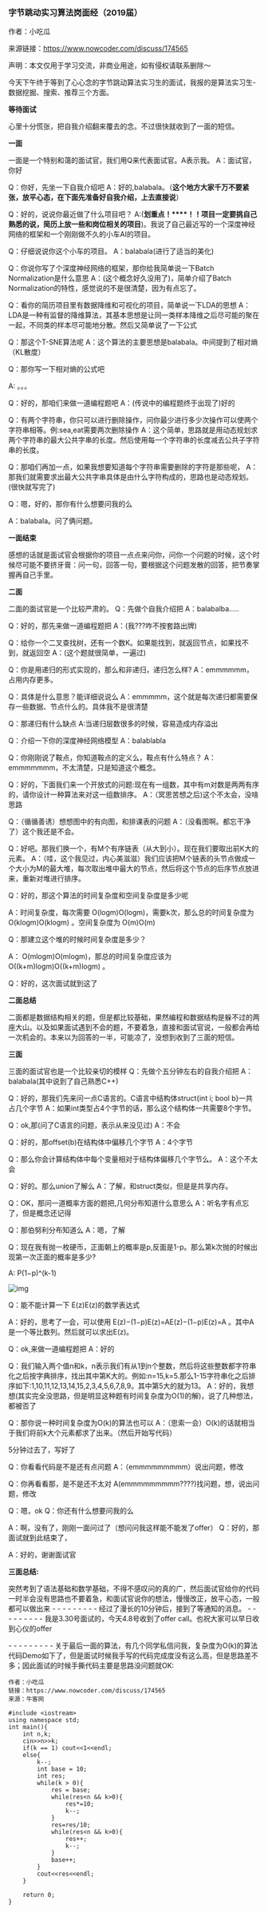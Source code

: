 ### 字节跳动实习算法岗面经（2019届）

作者：小吃瓜

来源链接：https://www.nowcoder.com/discuss/174565

声明：本文仅用于学习交流，非商业用途，如有侵权请联系删除～



今天下午终于等到了心心念的字节跳动算法实习生的面试，我报的是算法实习生-数据挖掘、搜索、推荐三个方面。

**等待面试**

心里十分慌张，把自我介绍翻来覆去的念。不过很快就收到了一面的短信。

**一面**

一面是一个特别和蔼的面试官，我们用Q来代表面试官。A表示我。
A：面试官，你好

Q：你好，先坐一下自我介绍吧
A：好的,balabala。（**这个地方大家千万不要紧张，放平心态，在下面先准备好自我介绍，上去直接说**）

Q：好的，说说你最近做了什么项目吧？
A:(**划重点！****！！项目一定要挑自己熟悉的说，简历上放一些和岗位相关的项目**)。我说了自己最近写的一个深度神经网络的框架和一个刚刚做不久的小车AI的项目。

Q：仔细说说你这个小车的项目。
A：balabala(进行了适当的美化)

Q：你说你写了个深度神经网络的框架，那你给我简单说一下Batch Normalization是什么意思
A：(这个概念好久没用了)，简单介绍了Batch Normalization的特性，感觉说的不是很清楚，因为有点忘了。

Q：看你的简历项目里有数据降维和可视化的项目，简单说一下LDA的思想
A：LDA是一种有监督的降维算法，其基本思想是让同一类样本降维之后尽可能的聚在一起，不同类的样本尽可能地分散。然后又简单说了一下公式

Q：那这个T-SNE算法呢
A：这个算法的主要思想是balabala。中间提到了相对熵（KL散度）

Q：那你写一下相对熵的公式吧

A: 。。。

Q：好的，那咱们来做一道编程题吧
A：(传说中的编程题终于出现了)好的

Q：有两个字符串，你只可以进行删除操作，问你最少进行多少次操作可以使两个字符串相等。例:sea,eat需要两次删除操作
A：这个简单，思路就是用动态规划求两个字符串的最大公共字串的长度。然后使用每一个字符串的长度减去公共子字符串的长度。

Q：那咱们再加一点，如果我想要知道每个字符串需要删除的字符是那些呢，
A：那我们就需要求出最大公共字串具体是由什么字符构成的，思路也是动态规划。(很快就写完了)

Q：嗯，好的，那你有什么想要问我的么

A：balabala。问了俩问题。

**一面结束**

感想的话就是面试官会根据你的项目一点点来问你，问你一个问题的时候，这个时候尽可能不要挤牙膏：问一句，回答一句，要根据这个问题发散的回答，把节奏掌握再自己手里。

**二面**

二面的面试官是一个比较严肃的。
Q：先做个自我介绍把
A：balabalba.....

Q：好的，那先来做一道编程题把
A：(我???咋不按套路出牌)

Q：给你一个二叉查找树，还有一个数K。如果能找到，就返回节点，如果找不到，就返回空
A：(这个题就很简单，一遍过)

Q：你是用递归的形式实现的，那么和非递归，递归怎么样?
A：emmmmmm，占用内存更多。

Q：具体是什么意思？能详细说说么
A：emmmmm，这个就是每次递归都需要保存一些数据、节点什么的。具体我不是很清楚

Q：那递归有什么缺点
A:当递归层数很多的时候，容易造成内存溢出

Q：介绍一下你的深度神经网络模型
A：balablabla

Q：你刚刚说了鞍点，你知道鞍点的定义么，鞍点有什么特点？
A：emmmmmmm，不太清楚，只是知道这个概念。

Q：好的，下面我们来一个开放式的问题:现在有一组数，其中有m对数是两两有序的，请你设计一种算法来对这一组数排序。
A：（冥思苦想之后)这个不太会，没啥思路

Q：（循循善诱）想想图中的有向图，和排课表的问题
A：（没看图啊。都忘干净了）这个我还是不会。

Q：好吧。那我们换一个，有M个有序链表（从大到小）。现在我们要取出前K大的元素。
A：（哇，这个我见过，内心美滋滋）我们应该把M个链表的头节点做成一个大小为M的最大堆，每次取出堆中最大的节点，然后将这个节点的后序节点放进来，重新对堆进行排序。

Q：好的，那这个算法的时间复杂度和空间复杂度是多少呢

A：时间复杂度，每次需要 O(logm)O(logm)，需要k次，那么总的时间复杂度为O(klogm)O(klogm) 。空间复杂度为 O(m)O(m)

Q：那建立这个堆的时候时间复杂度是多少？

A： O(mlogm)O(mlogm)，那总的时间复杂度应该为O((k+m)logm)O((k+m)logm) 。

Q：好的，这次面试就到这了

**二面总结**

二面都是数据结构相关的题，但是都比较基础，果然编程和数据结构是躲不过的两座大山。以及如果面试遇到不会的题，不要着急，直接和面试官说，一般都会再给一次机会的。本来以为回答的一半，可能凉了，没想到收到了三面的短信。

**三面**

三面的面试官也是一个比较亲切的模样
Q：先做个五分钟左右的自我介绍把
A：balabala(其中说到了自己熟悉C++)

Q：好的，那我们先来问一点C语言的。C语言中结构体struct{int i; bool b}一共占几个字节
A：如果int类型占4个字节的话，那么这个结构体一共需要8个字节。

Q：ok,那(问了C语言的问题，表示从来没见过)
A：不会

Q：好的，那offset(b)在结构体中偏移几个字节
A：4个字节

Q：那么你会计算结构体中每个变量相对于结构体偏移几个字节么。
A：这个不太会

Q：好的。那么union了解么
A：了解，和struct类似，但是是共享内存。

Q：OK，那问一道概率方面的题把,几何分布知道什么意思么
A：听名字有点忘了，但是概念还记得

Q：那伯努利分布知道么
A：嗯，了解

Q：现在我有抛一枚硬币，正面朝上的概率是p,反面是1-p。那么第k次抛的时候出现第一次正面的概率是多少?

A: P(1−p)^(k-1)

![img](https://mmbiz.qpic.cn/mmbiz_png/yNnalkXE7oXxuwibicsmKc2hBBBS0u2icKSuQ4LlVmq5mWce3sO1hIsxYl3zJtUolF2O4lUDNWPY8mcU3IFTh88ibA/640?wx_fmt=png&tp=webp&wxfrom=5&wx_lazy=1&wx_co=1)

Q：能不能计算一下 E(z)E(z)的数学表达式

A：好的，思考了一会，可以使用 E(z)−(1−p)E(z)=AE(z)−(1−p)E(z)=A 。其中A是一个等比数列。然后就可以求出E(z)。

Q：ok,来做一道编程题把
A：好的

Q：我们输入两个值n和k，n表示我们有从1到n个整数，然后将这些整数都字符串化之后按字典排序，找出其中第K大的。例如:n=15,k=5.那么1-15字符串化之后排序如下:1,10,11,12,13,14,15,2,3,4,5,6,7,8,9。其中第5大的就为13。
A：好的，我想想(其实完全没思路，但是明显这种题有时间复杂度为O(1)的解)，说了几种想法，都被否了

Q：那你说一种时间复杂度为O(k)的算法也可以
A：（思索一会）O(k)的话就相当于我们将前k大个元素都求了出来。（然后开始写代码）

5分钟过去了，写好了

Q：你看看代码是不是还有点问题
A：（emmmmmmmmm）说出问题，修改

Q：你再看看那，是不是还不太对
A(emmmmmmmmm????)找问题，想，说出问题，修改

Q：嗯，ok
Q：你还有什么想要问我的么

A：啊，没有了，刚刚一面问过了（想问问我这样能不能发了offer）
Q：好的，那面试就到此结束了，

A：好的，谢谢面试官

**三面总结:**

突然考到了语法基础和数学基础，不得不感叹问的真的广，然后面试官给你的代码一时半会没有思路也不要着急，和面试官说你的想法，慢慢改正，放平心态，一般都可以做出来
*- - - -  - - - - -*
经过了漫长的10分钟后，接到了等通知的消息。
*- - - - - - - - -*
我是3.30号面试的，今天4.8号收到了offer call。也祝大家可以早日收到心仪的offer

*- - - - - - - - -*
关于最后一面的算法，有几个同学私信问我，复杂度为O(k)的算法代码Demo如下了，但是面试时候我手写的代码完成度没有这么高，但是思路差不多；因此面试的时候手撕代码主要是思路没问题就OK:

```
作者：小吃瓜
链接：https://www.nowcoder.com/discuss/174565
来源：牛客网

#include <iostream>
using namespace std;
int main(){
    int n,k;
    cin>>n>>k;
    if(k == 1) cout<<1<<endl;
    else{
        k--;
        int base = 10;
        int res;
        while(k > 0){
            res = base;
            while(res<n && k>0){
                res*=10;
                k--;
            }
            res=res/10;
            while(res<n && k>0){
                res++;
                k--;
            }
            base++;
        }
        cout<<res<<endl;
    }
 
    return 0;
}
```

